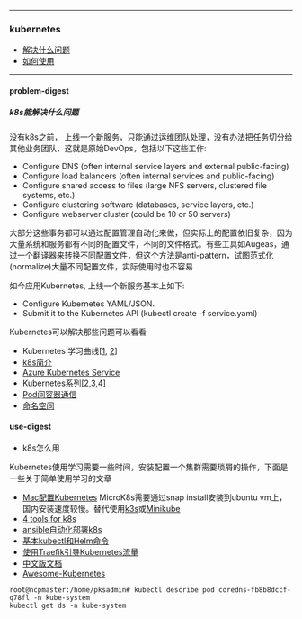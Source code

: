 
---

### kubernetes
+ [解决什么问题](#problem-digest)
+ [如何使用](#use-digest)

---

#### problem-digest
##### k8s能解决什么问题

没有k8s之前， 上线一个新服务，只能通过运维团队处理，没有办法把任务切分给其他业务团队，这就是原始DevOps，包括以下这些工作:

+ Configure DNS (often internal service layers and external public-facing)
+ Configure load balancers (often internal services and public-facing)
+ Configure shared access to files (large NFS servers, clustered file systems, etc.)
+ Configure clustering software (databases, service layers, etc.)
+ Configure webserver cluster (could be 10 or 50 servers)

大部分这些事务都可以通过配置管理自动化来做，但实际上的配置依旧复杂，因为大量系统和服务都有不同的配置文件，不同的文件格式。有些工具如Augeas，通过一个翻译器来转换不同配置文件，但这个方法是anti-pattern，试图范式化(normalize)大量不同配置文件，实际使用时也不容易

如今应用Kubernetes, 上线一个新服务基本上如下:

+ Configure Kubernetes YAML/JSON.
+ Submit it to the Kubernetes API (kubectl create -f service.yaml)

Kubernetes可以解决那些问题可以看看
+ Kubernetes 学习曲线[[1](https://mp.weixin.qq.com/s?__biz=MjM5NjQ4MjYwMQ==&mid=2664614519&idx=2&sn=924123937683f49e79fca00c71a4463c), [2](https://opensource.com/article/19/6/kubernetes-basics)]
+ [k8s简介](https://mp.weixin.qq.com/s?__biz=MjM5NjQ4MjYwMQ==&mid=2664615729&idx=1&sn=2c08423255bad3aa9005afa943960672)
+ [Azure Kubernetes Service](https://docs.microsoft.com/en-us/azure/aks/concepts-clusters-workloads)
+ Kubernetes系列[[2](https://mp.weixin.qq.com/s?__biz=MjM5NTU2MTQwNA==&mid=2650660650&idx=2&sn=0a7d468d92d58a683422796de938b29e),[3](https://mp.weixin.qq.com/s?__biz=MjM5NTU2MTQwNA==&mid=2650660702&idx=2&sn=caac340acbf9c4d22751f79e3c011024),[4](https://mp.weixin.qq.com/s?__biz=MjM5NTU2MTQwNA==&mid=2650660760&idx=3&sn=c66a40e21a26824b5a4fd3699c82cd9b)]
+ [Pod间容器通信 ](https://mp.weixin.qq.com/s?__biz=MzAwMDc2NjQ4Nw==&mid=2663495069&idx=1&sn=0dac4fead9cf936caa1adf0f62ab4162)
+ [命名空间](https://mp.weixin.qq.com/s?__biz=MjM5NjQ4MjYwMQ==&mid=2664615992&idx=2&sn=6682338284c2a1c1769c2f55ca49391e)

#### use-digest
+ k8s怎么用

Kubernetes使用学习需要一些时间，安装配置一个集群需要琐屑的操作，下面是一些关于简单使用学习的文章
+ [Mac配置Kubernetes](https://mp.weixin.qq.com/s/A0hogBew98ekE-HDXVYNkA)
    MicroK8s需要通过snap install安装到ubuntu vm上，国内安装速度较慢。替代使用[k3s](https://k3s.io/)或[Minikube](https://github.com/kubernetes/minikube)
+ [4 tools for k8s](https://mp.weixin.qq.com/s/nsfr6sArLotsB9U4MU7-wg)
+ [ansible自动化部署k8s](https://github.com/easzlab/kubeasz)
+ [基本kubectl和Helm命令](https://mp.weixin.qq.com/s/JpCVNcU2hrfHS2d_Xcttvw)
+ [使用Traefik引导Kubernetes流量](https://mp.weixin.qq.com/s/edMBhL5XtyAsILHSeTWBdA)
+ [中文版文档](https://linfan1.gitbooks.io/kubernetes-chinese-docs/content/index.html)
+ [Awesome-Kubernetes](https://ramitsurana.gitbooks.io/awesome-kubernetes/content/)

```
root@ncpmaster:/home/pksadmin# kubectl describe pod coredns-fb8b8dccf-q78fl -n kube-system
kubectl get ds -n kube-system
```
